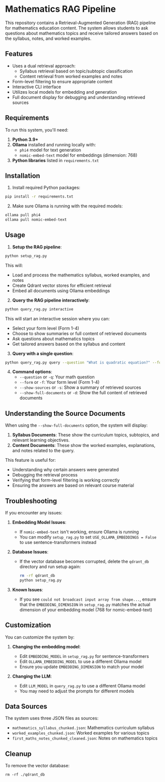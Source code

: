 # Mathematics RAG Pipeline

This repository contains a Retrieval-Augmented Generation (RAG) pipeline for mathematics education content. The system allows students to ask questions about mathematics topics and receive tailored answers based on the syllabus, notes, and worked examples.

## Features

- Uses a dual retrieval approach:
  - Syllabus retrieval based on topic/subtopic classification
  - Content retrieval from worked examples and notes
- Form-level filtering to ensure appropriate content
- Interactive CLI interface
- Utilizes local models for embedding and generation
- Full document display for debugging and understanding retrieved sources

## Requirements

To run this system, you'll need:

1. **Python 3.9+**
2. **Ollama** installed and running locally with:
   - `phi4` model for text generation
   - `nomic-embed-text` model for embeddings (dimension: 768)
3. **Python libraries** listed in `requirements.txt`

## Installation

1. Install required Python packages:
```bash
pip install -r requirements.txt
```

2. Make sure Ollama is running with the required models:
```bash
ollama pull phi4
ollama pull nomic-embed-text
```

## Usage

1. **Setup the RAG pipeline**:
```bash
python setup_rag.py
```
This will:
- Load and process the mathematics syllabus, worked examples, and notes
- Create Qdrant vector stores for efficient retrieval
- Embed all documents using Ollama embeddings

2. **Query the RAG pipeline interactively**:
```bash
python query_rag.py interactive
```
This will start an interactive session where you can:
- Select your form level (Form 1-4)
- Choose to show summaries or full content of retrieved documents
- Ask questions about mathematics topics
- Get tailored answers based on the syllabus and content

3. **Query with a single question**:
```bash
python query_rag.py query --question "What is quadratic equation?" --form "Form 4" --show-full-documents
```

4. **Command options**:
   - `--question` or `-q`: Your math question
   - `--form` or `-f`: Your form level (Form 1-4)
   - `--show-sources` or `-s`: Show a summary of retrieved sources
   - `--show-full-documents` or `-d`: Show the full content of retrieved documents

## Understanding the Source Documents

When using the `--show-full-documents` option, the system will display:

1. **Syllabus Documents**: These show the curriculum topics, subtopics, and relevant learning objectives.
2. **Content Documents**: These show the worked examples, explanations, and notes related to the query.

This feature is useful for:
- Understanding why certain answers were generated
- Debugging the retrieval process
- Verifying that form-level filtering is working correctly
- Ensuring the answers are based on relevant course material

## Troubleshooting

If you encounter any issues:

1. **Embedding Model Issues**:
   - If `nomic-embed-text` isn't working, ensure Ollama is running
   - You can modify `setup_rag.py` to set `USE_OLLAMA_EMBEDDINGS = False` to use sentence-transformers instead

2. **Database Issues**:
   - If the vector database becomes corrupted, delete the `qdrant_db` directory and run setup again:
     ```bash
     rm -rf qdrant_db
     python setup_rag.py
     ```

3. **Known Issues**:
   - If you see `could not broadcast input array from shape...`, ensure that the `EMBEDDING_DIMENSION` in `setup_rag.py` matches the actual dimension of your embedding model (768 for nomic-embed-text)

## Customization

You can customize the system by:

1. **Changing the embedding model**:
   - Edit `EMBEDDING_MODEL` in `setup_rag.py` for sentence-transformers
   - Edit `OLLAMA_EMBEDDING_MODEL` to use a different Ollama model
   - Ensure you update `EMBEDDING_DIMENSION` to match your model

2. **Changing the LLM**:
   - Edit `LLM_MODEL` in `query_rag.py` to use a different Ollama model
   - You may need to adjust the prompts for different models

## Data Sources

The system uses three JSON files as sources:
- `mathematics_syllabus_chunked.json`: Mathematics curriculum syllabus
- `worked_examples_chunked.json`: Worked examples for various topics
- `first_maths_notes_chunked_cleaned.json`: Notes on mathematics topics

## Cleanup

To remove the vector database:
```
rm -rf ./qdrant_db
``` 
